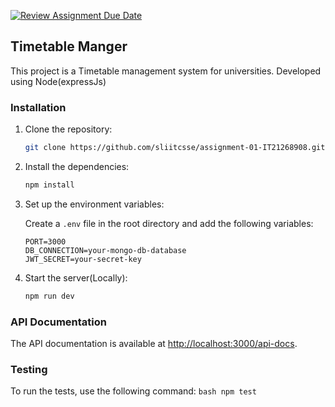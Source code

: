 [![Review Assignment Due Date](https://classroom.github.com/assets/deadline-readme-button-24ddc0f5d75046c5622901739e7c5dd533143b0c8e959d652212380cedb1ea36.svg)](https://classroom.github.com/a/MhkFIDKy)

## Timetable Manger

This project is a Timetable management system for universities.
Developed using Node(expressJs)

### Installation

1. Clone the repository:

    ```bash
    git clone https://github.com/sliitcsse/assignment-01-IT21268908.git
    ```

2. Install the dependencies:

    ```bash
    npm install
    ```

3. Set up the environment variables:

    Create a `.env` file in the root directory and add the following variables:

    ```plaintext
    PORT=3000
    DB_CONNECTION=your-mongo-db-database
    JWT_SECRET=your-secret-key
    ```

4. Start the server(Locally):

    ```bash
    npm run dev
    ```

### API Documentation

The API documentation is available at [http://localhost:3000/api-docs](http://localhost:3000/api-docs).

### Testing

To run the tests, use the following command:
    ```bash
    npm test
    ```
